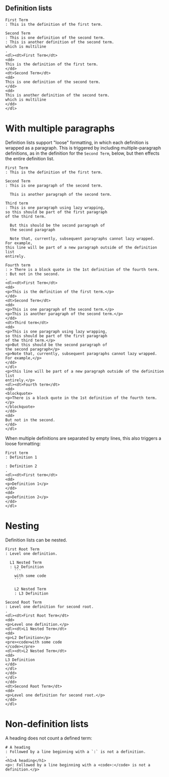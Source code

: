 ## Definition lists

```````````````````````````````` example
First Term
: This is the definition of the first term.

Second Term
: This is one definition of the second term.
: This is another definition of the second term.
which is multiline
.
<dl><dt>First Term</dt>
<dd>
This is the definition of the first term.
</dd>
<dt>Second Term</dt>
<dd>
This is one definition of the second term.
</dd>
<dd>
This is another definition of the second term.
which is multiline
</dd>
</dl>
````````````````````````````````

# With multiple paragraphs

Definition lists support "loose" formatting, in which each definition is wrapped
as a paragraph. This is triggered by including multiple-paragraph definitions,
as in the definition for the `Second Term`, below, but then effects the entire
definition list.

```````````````````````````````` example
First Term
: This is the definition of the first term.

Second Term
: This is one paragraph of the second term.

  This is another paragraph of the second term.

Third term
: This is one paragraph using lazy wrapping,
so this should be part of the first paragraph
of the third term.

  But this should be the second paragraph of
  the second paragraph

  Note that, currently, subsequent paragraphs cannot lazy wrapped.  For example,
this line will be part of a new paragraph outside of the definition list
entirely.

Fourth term
: > There is a block quote in the 1st definition of the fourth term.
: But not in the second.
.
<dl><dt>First Term</dt>
<dd>
<p>This is the definition of the first term.</p>
</dd>
<dt>Second Term</dt>
<dd>
<p>This is one paragraph of the second term.</p>
<p>This is another paragraph of the second term.</p>
</dd>
<dt>Third term</dt>
<dd>
<p>This is one paragraph using lazy wrapping,
so this should be part of the first paragraph
of the third term.</p>
<p>But this should be the second paragraph of
the second paragraph</p>
<p>Note that, currently, subsequent paragraphs cannot lazy wrapped.  For example,</p>
</dd>
</dl>
<p>this line will be part of a new paragraph outside of the definition list
entirely.</p>
<dl><dt>Fourth term</dt>
<dd>
<blockquote>
<p>There is a block quote in the 1st definition of the fourth term.</p>
</blockquote>
</dd>
<dd>
But not in the second.
</dd>
</dl>
````````````````````````````````

When multiple definitions are separated by empty lines, this also triggers a
loose formatting:

```````````````````````````````` example
First term
: Definition 1

: Definition 2
.
<dl><dt>First term</dt>
<dd>
<p>Definition 1</p>
</dd>
<dd>
<p>Definition 2</p>
</dd>
</dl>

````````````````````````````````

# Nesting

Definition lists can be nested.

```````````````````````````````` example
First Root Term
: Level one definition.

  L1 Nested Term
  : L2 Definition
    ```
    with some code
    ```

    L2 Nested Term
    : L3 Definition

Second Root Term
: Level one definition for second root.
.
<dl><dt>First Root Term</dt>
<dd>
<p>Level one definition.</p>
<dl><dt>L1 Nested Term</dt>
<dd>
<p>L2 Definition</p>
<pre><code>with some code
</code></pre>
<dl><dt>L2 Nested Term</dt>
<dd>
L3 Definition
</dd>
</dl>
</dd>
</dl>
</dd>
<dt>Second Root Term</dt>
<dd>
<p>Level one definition for second root.</p>
</dd>
</dl>
````````````````````````````````

# Non-definition lists

A heading does not count a defined term:

```````````````````````````````` example
# A heading
: Followed by a line beginning with a `:` is not a definition.
.
<h1>A heading</h1>
<p>: Followed by a line beginning with a <code>:</code> is not a definition.</p>
````````````````````````````````

